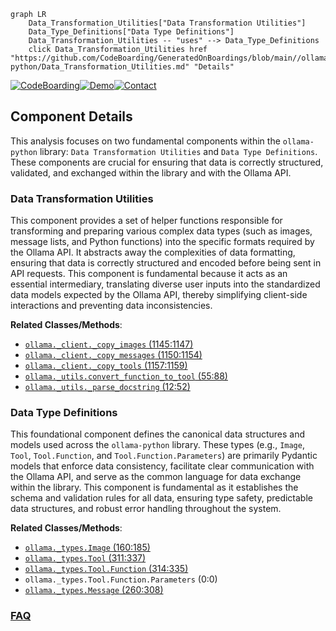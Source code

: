 ```mermaid
graph LR
    Data_Transformation_Utilities["Data Transformation Utilities"]
    Data_Type_Definitions["Data Type Definitions"]
    Data_Transformation_Utilities -- "uses" --> Data_Type_Definitions
    click Data_Transformation_Utilities href "https://github.com/CodeBoarding/GeneratedOnBoardings/blob/main//ollama-python/Data_Transformation_Utilities.md" "Details"
```
[![CodeBoarding](https://img.shields.io/badge/Generated%20by-CodeBoarding-9cf?style=flat-square)](https://github.com/CodeBoarding/CodeBoarding)[![Demo](https://img.shields.io/badge/Try%20our-Demo-blue?style=flat-square)](https://www.codeboarding.org/demo)[![Contact](https://img.shields.io/badge/Contact%20us%20-%20contact@codeboarding.org-lightgrey?style=flat-square)](mailto:contact@codeboarding.org)

## Component Details

This analysis focuses on two fundamental components within the `ollama-python` library: `Data Transformation Utilities` and `Data Type Definitions`. These components are crucial for ensuring that data is correctly structured, validated, and exchanged within the library and with the Ollama API.

### Data Transformation Utilities
This component provides a set of helper functions responsible for transforming and preparing various complex data types (such as images, message lists, and Python functions) into the specific formats required by the Ollama API. It abstracts away the complexities of data formatting, ensuring that data is correctly structured and encoded before being sent in API requests. This component is fundamental because it acts as an essential intermediary, translating diverse user inputs into the standardized data models expected by the Ollama API, thereby simplifying client-side interactions and preventing data inconsistencies.


**Related Classes/Methods**:

- <a href="https://github.com/ollama/ollama-python/blob/master/ollama/_client.py#L1145-L1147" target="_blank" rel="noopener noreferrer">`ollama._client._copy_images` (1145:1147)</a>
- <a href="https://github.com/ollama/ollama-python/blob/master/ollama/_client.py#L1150-L1154" target="_blank" rel="noopener noreferrer">`ollama._client._copy_messages` (1150:1154)</a>
- <a href="https://github.com/ollama/ollama-python/blob/master/ollama/_client.py#L1157-L1159" target="_blank" rel="noopener noreferrer">`ollama._client._copy_tools` (1157:1159)</a>
- <a href="https://github.com/ollama/ollama-python/blob/master/ollama/_utils.py#L55-L88" target="_blank" rel="noopener noreferrer">`ollama._utils.convert_function_to_tool` (55:88)</a>
- <a href="https://github.com/ollama/ollama-python/blob/master/ollama/_utils.py#L12-L52" target="_blank" rel="noopener noreferrer">`ollama._utils._parse_docstring` (12:52)</a>


### Data Type Definitions
This foundational component defines the canonical data structures and models used across the `ollama-python` library. These types (e.g., `Image`, `Tool`, `Tool.Function`, and `Tool.Function.Parameters`) are primarily Pydantic models that enforce data consistency, facilitate clear communication with the Ollama API, and serve as the common language for data exchange within the library. This component is fundamental as it establishes the schema and validation rules for all data, ensuring type safety, predictable data structures, and robust error handling throughout the system.


**Related Classes/Methods**:

- <a href="https://github.com/ollama/ollama-python/blob/master/ollama/_types.py#L160-L185" target="_blank" rel="noopener noreferrer">`ollama._types.Image` (160:185)</a>
- <a href="https://github.com/ollama/ollama-python/blob/master/ollama/_types.py#L311-L337" target="_blank" rel="noopener noreferrer">`ollama._types.Tool` (311:337)</a>
- <a href="https://github.com/ollama/ollama-python/blob/master/ollama/_types.py#L314-L335" target="_blank" rel="noopener noreferrer">`ollama._types.Tool.Function` (314:335)</a>
- `ollama._types.Tool.Function.Parameters` (0:0)
- <a href="https://github.com/ollama/ollama-python/blob/master/ollama/_types.py#L260-L308" target="_blank" rel="noopener noreferrer">`ollama._types.Message` (260:308)</a>




### [FAQ](https://github.com/CodeBoarding/GeneratedOnBoardings/tree/main?tab=readme-ov-file#faq)